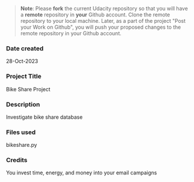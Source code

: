 >**Note**: Please **fork** the current Udacity repository so that you will have a **remote** repository in **your** Github account. Clone the remote repository to your local machine. Later, as a part of the project "Post your Work on Github", you will push your proposed changes to the remote repository in your Github account.

### Date created
28-Oct-2023

### Project Title
Bike Share Project

### Description
Investigate bike share database

### Files used
bikeshare.py

### Credits
You invest time, energy, and money into your email campaigns

